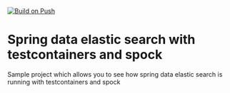 [![Build on Push](https://github.com/mkazinauskas/spring-data-elastic-search-testcontainers/actions/workflows/build-on-push.yml/badge.svg)](https://github.com/mkazinauskas/spring-data-elastic-search-testcontainers/actions/workflows/build-on-push.yml)

# Spring data elastic search with testcontainers and spock

Sample project which allows you to see how spring data elastic search is running with testcontainers and spock 